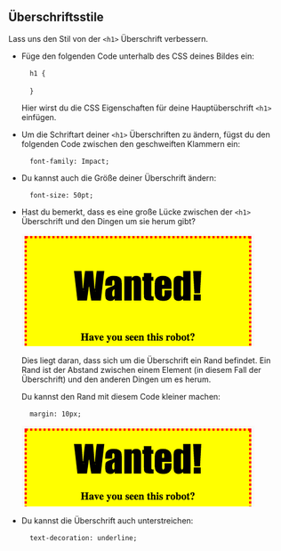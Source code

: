 ## Überschriftsstile

Lass uns den Stil von der `<h1>` Überschrift verbessern.

+ Füge den folgenden Code unterhalb des CSS deines Bildes ein:
    
        h1 {
        
        }
        
    
    Hier wirst du die CSS Eigenschaften für deine Hauptüberschrift `<h1>` einfügen.

+ Um die Schriftart deiner `<h1>` Überschriften zu ändern, fügst du den folgenden Code zwischen den geschweiften Klammern ein:
    
        font-family: Impact;
        

+ Du kannst auch die Größe deiner Überschrift ändern:
    
        font-size: 50pt;
        

+ Hast du bemerkt, dass es eine große Lücke zwischen der `<h1>` Überschrift und den Dingen um sie herum gibt?
    
    ![screenshot](images/wanted-h1-margin.png)
    
    Dies liegt daran, dass sich um die Überschrift ein Rand befindet. Ein Rand ist der Abstand zwischen einem Element (in diesem Fall der Überschrift) und den anderen Dingen um es herum.
    
    Du kannst den Rand mit diesem Code kleiner machen:
    
        margin: 10px;
        
    
    ![Screenshot](images/wanted-h1-margin-small.png)

+ Du kannst die Überschrift auch unterstreichen:
    
        text-decoration: underline;